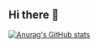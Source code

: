 ## Hi there 👋

[![Anurag's GitHub stats](https://github-readme-stats.vercel.app/api?username=WanAnUncommon)](https://github.com/anuraghazra/github-readme-stats)
